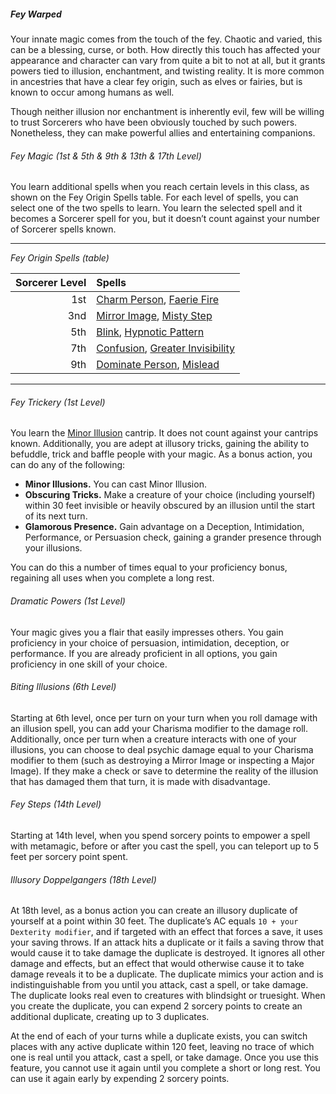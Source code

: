##### Fey Warped

Your innate magic comes from the touch of the fey.
Chaotic and varied, this can be a blessing, curse, or both.
How directly this touch has affected your appearance and character can vary from quite a bit to not at all, but it grants powers tied to illusion, enchantment, and twisting reality.
It is more common in ancestries that have a clear fey origin, such as elves or fairies, but is known to occur among humans as well.

Though neither illusion nor enchantment is inherently evil, few will be willing to trust Sorcerers who have been obviously touched by such powers.
Nonetheless, they can make powerful allies and entertaining companions.

###### Fey Magic (1st & 5th & 9th & 13th & 17th Level)

You learn additional spells when you reach certain levels in this class, as shown on the Fey Origin Spells table.
For each level of spells, you can select one of the two spells to learn.
You learn the selected spell and it becomes a Sorcerer spell for you, but it doesn’t count against your number of Sorcerer spells known.

___
_Fey Origin Spells (table)_

| Sorcerer Level | Spells |
|---------------:|:-------|
|            1st | [Charm Person](#Charm_Person_charm_person), [Faerie Fire](#Faerie_Fire_faery_fire) |
|            3nd | [Mirror Image](#Mirror_Image_mirror_image), [Misty Step](#Misty_Step_misty_step) |
|            5th | [Blink](#Blink_blink), [Hypnotic Pattern](#Hypnotic_Pattern_hypnotic_pattern) |
|            7th | [Confusion](#Confusion_confusion), [Greater Invisibility](#Greater_Invisibility_greater_invisibility) |
|            9th | [Dominate Person](#Dominate_Person_dominate_person), [Mislead](#Mislead_mislead) |

___

###### Fey Trickery (1st Level)

You learn the [Minor Illusion](#Minor_Illusion_minor_illusion) cantrip.
It does not count against your cantrips known.
Additionally, you are adept at illusory tricks, gaining the ability to befuddle, trick and baffle people with your magic.
As a bonus action, you can do any of the following:
- **Minor Illusions.**
  You can cast Minor Illusion.
- **Obscuring Tricks.**
  Make a creature of your choice (including yourself) within 30 feet invisible or heavily obscured by an illusion until the start of its next turn.
- **Glamorous Presence.**
  Gain advantage on a Deception, Intimidation, Performance, or Persuasion check, gaining a grander presence through your illusions.

You can do this a number of times equal to your proficiency bonus, regaining all uses when you complete a long rest.

###### Dramatic Powers (1st Level)

Your magic gives you a flair that easily impresses others.
You gain proficiency in your choice of persuasion, intimidation, deception, or performance.
If you are already proficient in all options, you gain proficiency in one skill of your choice.

###### Biting Illusions (6th Level)

Starting at 6th level, once per turn on your turn when you roll damage with an illusion spell, you can add your Charisma modifier to the damage roll.
Additionally, once per turn when a creature interacts with one of your illusions, you can choose to deal psychic damage equal to your Charisma modifier to them (such as destroying a Mirror Image or inspecting a Major Image).
If they make a check or save to determine the reality of the illusion that has damaged them that turn, it is made with disadvantage.

###### Fey Steps (14th Level)

Starting at 14th level, when you spend sorcery points to empower a spell with metamagic, before or after you cast the spell, you can teleport up to 5 feet per sorcery point spent.

###### Illusory Doppelgangers (18th Level)

At 18th level, as a bonus action you can create an illusory duplicate of yourself at a point within 30 feet.
The duplicate’s AC equals `10 + your Dexterity modifier`, and if targeted with an effect that forces a save, it uses your saving throws.
If an attack hits a duplicate or it fails a saving throw that would cause it to take damage the duplicate is destroyed.
It ignores all other damage and effects, but an effect that would otherwise cause it to take damage reveals it to be a duplicate.
The duplicate mimics your action and is indistinguishable from you until you attack, cast a spell, or take damage.
The duplicate looks real even to creatures with blindsight or truesight.
When you create the duplicate, you can expend 2 sorcery points to create an additional duplicate, creating up to 3 duplicates.

At the end of each of your turns while a duplicate exists, you can switch places with any active duplicate within 120 feet, leaving no trace of which one is real until you attack, cast a spell, or take damage.
Once you use this feature, you cannot use it again until you complete a short or long rest.
You can use it again early by expending 2 sorcery points.
